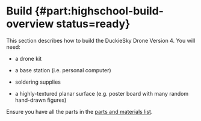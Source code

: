 # Build {#part:highschool-build-overview status=ready}

This section describes how to build the DuckieSky Drone Version 4. You
will need:

- a drone kit

- a base station (i.e. personal computer)

- soldering supplies

- a highly-textured planar surface (e.g. poster board with many random hand-drawn figures)

<div class='check' markdown="1">

Ensure you have all the parts in the [parts and materials list](https://docs.duckietown.org/daffy/opmanual_sky/out/build_parts_and_materials.html).

</div>
